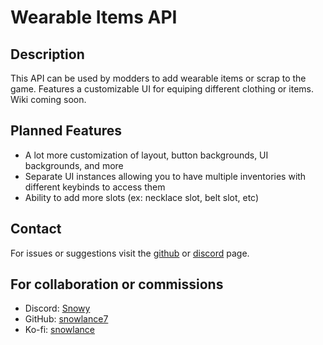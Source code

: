 # Wearable Items API

## Description

This API can be used by modders to add wearable items or scrap to the game. Features a customizable UI for equiping different clothing or items. Wiki coming soon.

## Planned Features

- A lot more customization of layout, button backgrounds, UI backgrounds, and more
- Separate UI instances allowing you to have multiple inventories with different keybinds to access them
- Ability to add more slots (ex: necklace slot, belt slot, etc)

## Contact

For issues or suggestions visit the [github]() or [discord]() page.

## For collaboration or commissions

- Discord: [Snowy](https://discord.com/users/327989194087727107)
- GitHub: [snowlance7](https://github.com/snowlance7)
- Ko-fi: [snowlance](https://ko-fi.com/snowlance)
